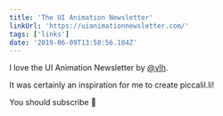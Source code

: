 ```yaml
---
title: 'The UI Animation Newsletter'
linkUrl: 'https://uianimationnewsletter.com/'
tags: ['links'] 
date: '2019-06-09T13:58:56.104Z'
---
```

I love the UI Animation Newsletter by [@vlh](//twitter.com/vlh).

It was certainly an inspiration for me to create piccalil.li!

You should subscribe 💌 